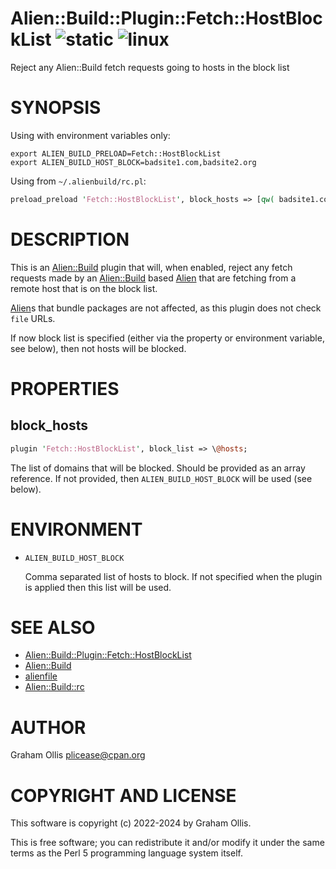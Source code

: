 # Alien::Build::Plugin::Fetch::HostBlockList ![static](https://github.com/PerlAlien/Alien-Build-Plugin-Fetch-HostBlockList/workflows/static/badge.svg) ![linux](https://github.com/PerlAlien/Alien-Build-Plugin-Fetch-HostBlockList/workflows/linux/badge.svg)

Reject any Alien::Build fetch requests going to hosts in the block list

# SYNOPSIS

Using with environment variables only:

```
export ALIEN_BUILD_PRELOAD=Fetch::HostBlockList
export ALIEN_BUILD_HOST_BLOCK=badsite1.com,badsite2.org
```

Using from `~/.alienbuild/rc.pl`:

```perl
preload_preload 'Fetch::HostBlockList', block_hosts => [qw( badsite1.com badsite2.org )];
```

# DESCRIPTION

This is an [Alien::Build](https://metacpan.org/pod/Alien::Build) plugin that will, when enabled, reject any fetch requests
made by an [Alien::Build](https://metacpan.org/pod/Alien::Build) based [Alien](https://metacpan.org/pod/Alien) that are fetching from a remote host that
is on the block list.

[Alien](https://metacpan.org/pod/Alien)s that bundle packages are not affected, as this plugin does not check
`file` URLs.

If now block list is specified (either via the property or environment variable,
see below), then not hosts will be blocked.

# PROPERTIES

## block\_hosts

```perl
plugin 'Fetch::HostBlockList', block_list => \@hosts;
```

The list of domains that will be blocked.  Should be provided as an array reference.
If not provided, then `ALIEN_BUILD_HOST_BLOCK` will be used (see below).

# ENVIRONMENT

- `ALIEN_BUILD_HOST_BLOCK`

    Comma separated list of hosts to block.  If not specified when the
    plugin is applied then this list will be used.

# SEE ALSO

- [Alien::Build::Plugin::Fetch::HostBlockList](https://metacpan.org/pod/Alien::Build::Plugin::Fetch::HostBlockList)
- [Alien::Build](https://metacpan.org/pod/Alien::Build)
- [alienfile](https://metacpan.org/pod/alienfile)
- [Alien::Build::rc](https://metacpan.org/pod/Alien::Build::rc)

# AUTHOR

Graham Ollis <plicease@cpan.org>

# COPYRIGHT AND LICENSE

This software is copyright (c) 2022-2024 by Graham Ollis.

This is free software; you can redistribute it and/or modify it under
the same terms as the Perl 5 programming language system itself.
